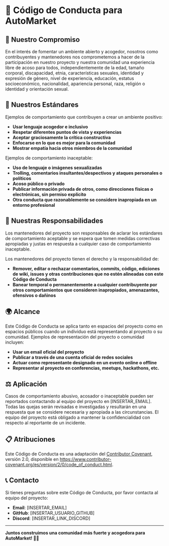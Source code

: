# 📜 Código de Conducta para AutoMarket

## 🎯 Nuestro Compromiso

En el interés de fomentar un ambiente abierto y acogedor, nosotros como contribuyentes y mantenedores nos comprometemos a hacer de la participación en nuestro proyecto y nuestra comunidad una experiencia libre de acoso para todos, independientemente de la edad, tamaño corporal, discapacidad, etnia, características sexuales, identidad y expresión de género, nivel de experiencia, educación, estatus socioeconómico, nacionalidad, apariencia personal, raza, religión o identidad y orientación sexual.

## 🚀 Nuestros Estándares

Ejemplos de comportamiento que contribuyen a crear un ambiente positivo:

- **Usar lenguaje acogedor e inclusivo**
- **Respetar diferentes puntos de vista y experiencias**
- **Aceptar graciosamente la crítica constructiva**
- **Enfocarse en lo que es mejor para la comunidad**
- **Mostrar empatía hacia otros miembros de la comunidad**

Ejemplos de comportamiento inaceptable:

- **Uso de lenguaje o imágenes sexualizadas**
- **Trolling, comentarios insultantes/despectivos y ataques personales o políticos**
- **Acoso público o privado**
- **Publicar información privada de otros, como direcciones físicas o electrónicas, sin permiso explícito**
- **Otra conducta que razonablemente se considere inapropiada en un entorno profesional**

## 🔧 Nuestras Responsabilidades

Los mantenedores del proyecto son responsables de aclarar los estándares de comportamiento aceptable y se espera que tomen medidas correctivas apropiadas y justas en respuesta a cualquier caso de comportamiento inaceptable.

Los mantenedores del proyecto tienen el derecho y la responsabilidad de:

- **Remover, editar o rechazar comentarios, commits, código, ediciones de wiki, issues y otras contribuciones que no estén alineadas con este Código de Conducta**
- **Banear temporal o permanentemente a cualquier contribuyente por otros comportamientos que consideren inapropiados, amenazantes, ofensivos o dañinos**

## 🌍 Alcance

Este Código de Conducta se aplica tanto en espacios del proyecto como en espacios públicos cuando un individuo está representando al proyecto o su comunidad. Ejemplos de representación del proyecto o comunidad incluyen:

- **Usar un email oficial del proyecto**
- **Publicar a través de una cuenta oficial de redes sociales**
- **Actuar como representante designado en un evento online o offline**
- **Representar al proyecto en conferencias, meetups, hackathons, etc.**

## ⚖️ Aplicación

Casos de comportamiento abusivo, acosador o inaceptable pueden ser reportados contactando al equipo del proyecto en [INSERTAR_EMAIL]. Todas las quejas serán revisadas e investigadas y resultarán en una respuesta que se considere necesaria y apropiada a las circunstancias. El equipo del proyecto está obligado a mantener la confidencialidad con respecto al reportante de un incidente.

## 📋 Atribuciones

Este Código de Conducta es una adaptación del [Contributor Covenant](https://www.contributor-covenant.org/), versión 2.0, disponible en https://www.contributor-covenant.org/es/version/2/0/code_of_conduct.html.

## 📞 Contacto

Si tienes preguntas sobre este Código de Conducta, por favor contacta al equipo del proyecto:

- **Email**: [INSERTAR_EMAIL]
- **GitHub**: [INSERTAR_USUARIO_GITHUB]
- **Discord**: [INSERTAR_LINK_DISCORD]

---

**Juntos construimos una comunidad más fuerte y acogedora para AutoMarket! 🚀✨**



